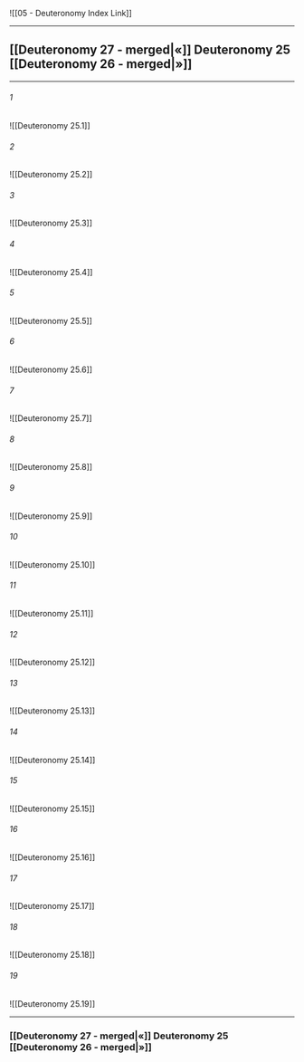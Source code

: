 ![[05 - Deuteronomy Index Link]]

---
##  [[Deuteronomy 27 - merged|«]] Deuteronomy 25 [[Deuteronomy 26 - merged|»]]

---

###### 1
![[Deuteronomy 25.1]] 

###### 2
![[Deuteronomy 25.2]] 

###### 3
![[Deuteronomy 25.3]] 

###### 4
![[Deuteronomy 25.4]]

###### 5 
![[Deuteronomy 25.5]] 

###### 6
![[Deuteronomy 25.6]] 

###### 7
![[Deuteronomy 25.7]] 

###### 8
![[Deuteronomy 25.8]] 

###### 9
![[Deuteronomy 25.9]] 

###### 10
![[Deuteronomy 25.10]] 

###### 11
![[Deuteronomy 25.11]] 

###### 12
![[Deuteronomy 25.12]]

###### 13
![[Deuteronomy 25.13]] 

###### 14
![[Deuteronomy 25.14]] 

###### 15
![[Deuteronomy 25.15]]

###### 16
![[Deuteronomy 25.16]] 

###### 17
![[Deuteronomy 25.17]]

###### 18
![[Deuteronomy 25.18]] 

###### 19
![[Deuteronomy 25.19]] 


---
###  [[Deuteronomy 27 - merged|«]] Deuteronomy 25 [[Deuteronomy 26 - merged|»]]